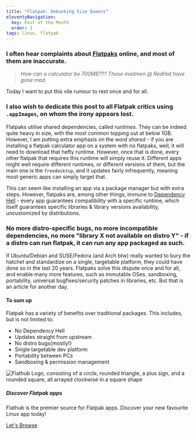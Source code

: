 ```yaml
---
title: "Flatpak: Debunking Size Queens"
eleventyNavigation:
  key: Post of the Month
  order: 3
tags: linux, flatpak
---
```

### I often hear complaints about [Flatpaks](https://www.flatpak.org/) online, and most of them are inaccurate. 

> *How can a calculator be 700MB??? Those madmen @ RedHat have gone mad*

Today I want to put this vile rumour to rest once and for all. 

### I also wish to dedicate this post to all Flatpak critics using ```.appImages```, on whom the irony appears lost.

Flatpaks utilise shared dependencies, called *runtimes*. They can be indeed quite heavy in size, with the most common topping out at below 1GB. However, I am putting extra emphasis on the word *shared* - if you are installing a flatpak calculator app on a system with no flatpaks, well, it will need to download that hefty runtime. However, once that is done, every other flatpak that requires this runtime will simply reuse it. Different apps might well require different runtimes, or different versions of them, but the main one is the ```freedesktop```, and it updates fairly infrequently, meaning most generic apps can simply target that. 

This can seem like installing an app via a package manager but with extra steps. However, flatpaks are, among other things, immune to [Dependency Hell](https://en.wikipedia.org/wiki/Dependency_hell) - every app guarantees compatibility with a specific runtime, which itself guarantees specific libraries & library versions availability, uncustomized by distributions. 

###  No more distro-specific bugs, no more incompatible dependencies, no more "library X not available on distro Y" - if a distro can run flatpak, it can run any app packaged as such.

If Ubuntu/Debian and SUSE/Fedora (and Arch btw) really wanted to bury the hatchet and standardize on a single, targetable platform, they could have done so in the last 20 years. Flatpaks solve this dispute once and for all, and enable many more features, such as immutable OSes, sandboxing, portability, universal bugfixes/security patches in libraries, etc. But that is an article for another day.

<div class="container d-flex" id="card-container">
  <div class="card">
    <div class="card-body ">
      <h4 class="card-title">To sum up</h4>
      <p class="card-text">Flatpak has a variety of benefits over traditional packages. This includes, but is not limited to:</p>
      <ul>
        <li>No Dependency Hell</li>
        <li>Updates straight from upstream</li>
        <li>No distro bugs(mostly!)</li>
        <li>Single targetable dev platform</li>
        <li>Portability between PCs</li>
        <li>Sandboxing & permission management</li>
      </ul>
    </div>
  </div>

  <div class="card">
    <img src="https://flathub.org/img/logo/flathub-logo-mini.svg" class="card-img-top" alt="Flathub Logo, consisting of a circle, rounded triangle, a plus sign, and a rounded square, all arrayed clockwise in a square shape">
    <div class="card-body">
      <h5 class="card-title">Discover Flatpak apps</h5>
      <p class="card-text">Flathub is the premier source for Flatpak apps. Discover your new favourite Linux app today!</p>
      <a href="https://flathub.org/" target="_blank" class="btn btn-primary">Let's Browse</a>
    </div>
  </div>
</div>